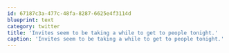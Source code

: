 ```yaml
---
id: 67187c3a-477c-48fa-8287-6625e4f3114d
blueprint: text
category: twitter
title: 'Invites seem to be taking a while to get to people tonight.'
caption: 'Invites seem to be taking a while to get to people tonight.'
---
```

